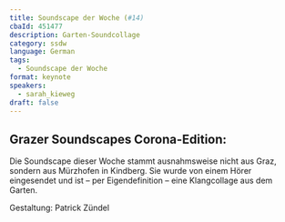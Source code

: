 ```yaml
---
title: Soundscape der Woche (#14)
cbaId: 451477
description: Garten-Soundcollage
category: ssdw
language: German
tags:
  - Soundscape der Woche
format: keynote
speakers:
  - sarah_kieweg
draft: false
---
```

## Grazer Soundscapes Corona-Edition:
Die Soundscape dieser Woche stammt ausnahmsweise nicht aus Graz, sondern aus Mürzhofen in Kindberg. Sie wurde von einem Hörer eingesendet und ist – per Eigendefinition – eine Klangcollage aus dem Garten.

Gestaltung: Patrick Zündel

